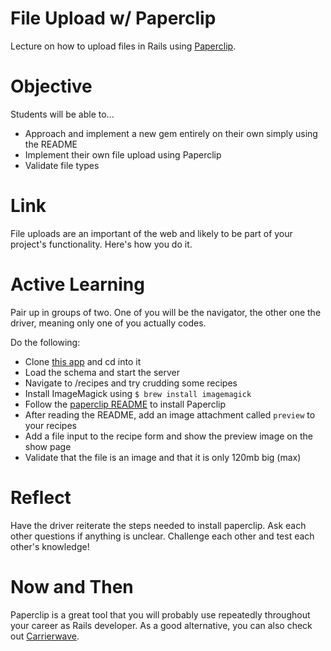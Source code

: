 # File Upload w/ Paperclip
Lecture on how to upload files in Rails using [Paperclip](https://github.com/thoughtbot/paperclip).

# Objective
Students will be able to...

- Approach and implement a new gem entirely on their own simply using the README
- Implement their own file upload using Paperclip
- Validate file types

# Link
File uploads are an important of the web and likely to be part of your project's functionality. Here's how you do it.

# Active Learning
Pair up in groups of two. One of you will be the navigator, the other one the driver, meaning only one of you actually codes.

Do the following:

- Clone [this app](https://github.com/sf-wdi-14/paperclip) and cd into it
- Load the schema and start the server
- Navigate to /recipes and try crudding some recipes
- Install ImageMagick using `$ brew install imagemagick`
- Follow the [paperclip README](https://github.com/thoughtbot/paperclip) to install Paperclip
- After reading the README, add an image attachment called `preview` to your recipes
- Add a file input to the recipe form and show the preview image on the show page
- Validate that the file is an image and that it is only 120mb big (max)

# Reflect
Have the driver reiterate the steps needed to install paperclip. Ask each other questions if anything is unclear. Challenge each other and test each other's knowledge!

# Now and Then
Paperclip is a great tool that you will probably use repeatedly throughout your career as Rails developer. As a good alternative, you can also check out [Carrierwave](https://github.com/carrierwaveuploader/carrierwave).
